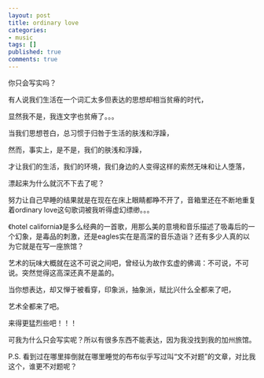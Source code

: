 ```yaml
---
layout: post
title: ordinary love
categories:
- music
tags: []
published: true
comments: true
---
```

<p>你只会写实吗？</p>

<p>有人说我们生活在一个词汇太多但表达的思想却相当贫瘠的时代，</p>

<p>显然我不是，我连文字也贫瘠了。。。</p>

<p>当我们思想苍白，总习惯于归咎于生活的肤浅和浮躁，</p>

<p>然而，事实上，是不是，我们的肤浅和浮躁，</p>

<p>才让我们的生活，我们的环境，我们身边的人变得这样的索然无味和让人堕落，</p>

<p>漂起来为什么就沉不下去了呢？</p>

<p>努力让自己早睡的结果就是在现在在床上眼睛都睁不开了，音箱里还在不断地重复着ordinary love这句歌词被我听得虚幻缥缈。。。</p>

<p>《hotel california》是多么经典的一首歌，用那么美的意境和音乐描述了吸毒后的一个幻象，是毒品的刺激，还是eagles实在是高深的音乐造诣？还有多少人真的以为它就是在写一座旅馆？</p>

<p>艺术的玩味大概就在这不可说之间吧，曾经认为故作玄虚的佛谒：不可说，不可说。突然觉得这高深还真不是盖的。</p>

<p>当你想表达，却又惮于被看穿，印象派，抽象派，赋比兴什么全都来了吧，</p>

<p>艺术全都来了吧。</p>

<p>来得更猛烈些吧！！！</p>

<p>可我为什么只会写实呢？所以有很多东西不能表达，因为我没找到我的加州旅馆。</p>

<p>P.S. 看到过在哪里摔倒就在哪里睡觉的布布似乎写过叫“文不对题”的文章，对比我这个，谁更不对题呢？</p>
